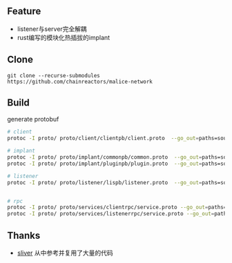 
## Feature

* listener与server完全解耦
* rust编写的模块化热插拔的implant


## Clone

`git clone --recurse-submodules https://github.com/chainreactors/malice-network`

## Build

generate protobuf

```bash
# client
protoc -I proto/ proto/client/clientpb/client.proto  --go_out=paths=source_relative:proto/

# implant
protoc -I proto/ proto/implant/commonpb/common.proto  --go_out=paths=source_relative:proto/
protoc -I proto/ proto/implant/pluginpb/plugin.proto  --go_out=paths=source_relative:proto/
```

``` bash
# listener
protoc -I proto/ proto/listener/lispb/listener.proto  --go_out=paths=source_relative:proto/


# rpc
protoc -I proto/ proto/services/clientrpc/service.proto --go_out=paths=source_relative:proto/ --go-grpc_out=paths=source_relative:proto/
protoc -I proto/ proto/services/listenerrpc/service.proto --go_out=paths=source_relative:proto/ --go-grpc_out=paths=source_relative:proto/
```


## Thanks 

- [sliver](https://github.com/BishopFox/sliver) 从中参考并复用了大量的代码